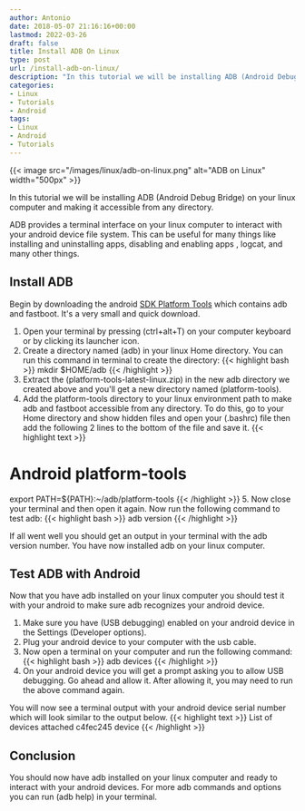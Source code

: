 ```yaml
---
author: Antonio
date: 2018-05-07 21:16:16+00:00
lastmod: 2022-03-26
draft: false
title: Install ADB On Linux
type: post
url: /install-adb-on-linux/
description: "In this tutorial we will be installing ADB (Android Debug Bridge) on your linux computer. ADB can be useful for many things like installing and uninstalling apps, disabling and enabling apps , logcat, and many other things."
categories:
- Linux
- Tutorials
- Android
tags:
- Linux
- Android
- Tutorials
---
```


{{< image src="/images/linux/adb-on-linux.png" alt="ADB on Linux" width="500px" >}}

In this tutorial we will be installing ADB (Android Debug Bridge) on your linux computer and making it accessible from any directory.

ADB provides a terminal interface on your linux computer to interact with your android device file system. This can be useful for many things like installing and uninstalling apps, disabling and enabling apps , logcat, and many other things.

<!--more-->

<!--adsense-->

## Install ADB

Begin by downloading the android [SDK Platform Tools](https://dl.google.com/android/repository/platform-tools-latest-linux.zip) which contains adb and fastboot. It's a very small and quick download.

1. Open your terminal by pressing (ctrl+alt+T) on your computer keyboard or by clicking its launcher icon.
2. Create a directory named (adb) in your linux Home directory. You can run this command in terminal to create the directory:
{{< highlight bash >}}
mkdir $HOME/adb
{{< /highlight >}}
3. Extract the (platform-tools-latest-linux.zip) in the new adb directory we created above and you'll get a new directory named (platform-tools).
4. Add the platform-tools directory to your linux environment path to make adb and fastboot accessible from any directory. To do this, go to your Home directory and show hidden files and open your (.bashrc) file then add the following 2 lines to the bottom of the file and save it.
{{< highlight text >}}
# Android platform-tools
export PATH=${PATH}:~/adb/platform-tools
{{< /highlight >}}
5. Now close your terminal and then open it again. Now run the following command to test adb:
{{< highlight bash >}}
adb version
{{< /highlight >}}

If all went well you should get an output in your terminal with the adb version number. You have now installed adb on your linux computer.

<!--adsense-->

## Test ADB with Android

Now that you have adb installed on your linux computer you should test it with your android to make sure adb recognizes your android device.

1. Make sure you have (USB debugging) enabled on your android device in the Settings (Developer options).
2. Plug your android device to your computer with the usb cable.
3. Now open a terminal on your computer and run the following command:
{{< highlight bash >}}
adb devices
{{< /highlight >}}
4. On your android device you will get a prompt asking you to allow USB debugging. Go ahead and allow it. After allowing it, you may need to run the above command again.

You will now see a terminal output with your android device serial number which will look similar to the output below.
{{< highlight text >}}
List of devices attached
c4fec245        device
{{< /highlight >}}

## Conclusion

You should now have adb installed on your linux computer and ready to interact with your android devices. For more adb commands and options you can run (adb help) in your terminal.
